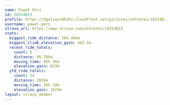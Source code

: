 ```yaml
---
name: Paweł Perz
id: 18314823
profile: https://dgalywyr863hv.cloudfront.net/pictures/athletes/18314823/5244308/1/large.jpg
username: pawel-perz
strava_url: https://www.strava.com/athletes/18314823
stats:
  biggest_ride_distance: 104.44km
  biggest_climb_elevation_gain: 462.6m
  recent_ride_totals:
    count: 5
    distance: 90.78km
    moving_time: 05h 36m
    elevation_gain: 623m
  ytd_ride_totals:
    count: 14
    distance: 282km
    moving_time: 16h 19m
    elevation_gain: 1674m
layout: strava_member
--- 
```

